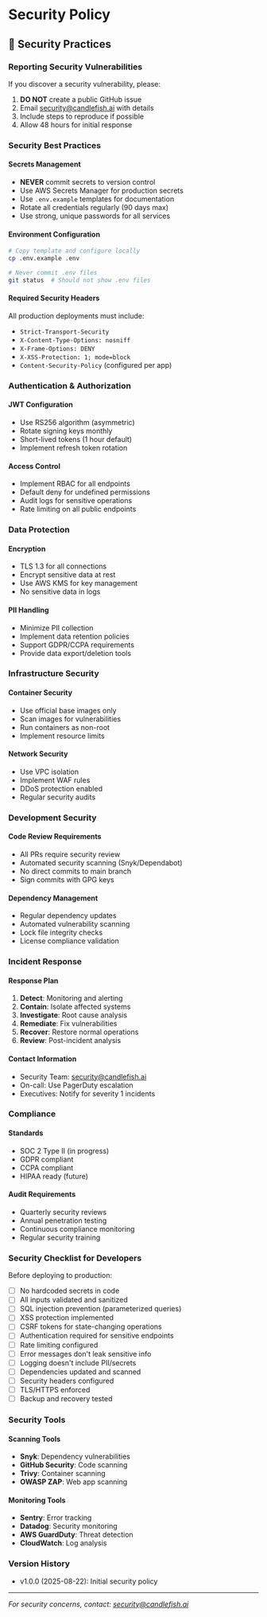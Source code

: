 # Security Policy

## 🔐 Security Practices

### Reporting Security Vulnerabilities

If you discover a security vulnerability, please:

1. **DO NOT** create a public GitHub issue
2. Email security@candlefish.ai with details
3. Include steps to reproduce if possible
4. Allow 48 hours for initial response

### Security Best Practices

#### Secrets Management
- **NEVER** commit secrets to version control
- Use AWS Secrets Manager for production secrets
- Use `.env.example` templates for documentation
- Rotate all credentials regularly (90 days max)
- Use strong, unique passwords for all services

#### Environment Configuration
```bash
# Copy template and configure locally
cp .env.example .env

# Never commit .env files
git status  # Should not show .env files
```

#### Required Security Headers
All production deployments must include:
- `Strict-Transport-Security`
- `X-Content-Type-Options: nosniff`
- `X-Frame-Options: DENY`
- `X-XSS-Protection: 1; mode=block`
- `Content-Security-Policy` (configured per app)

### Authentication & Authorization

#### JWT Configuration
- Use RS256 algorithm (asymmetric)
- Rotate signing keys monthly
- Short-lived tokens (1 hour default)
- Implement refresh token rotation

#### Access Control
- Implement RBAC for all endpoints
- Default deny for undefined permissions
- Audit logs for sensitive operations
- Rate limiting on all public endpoints

### Data Protection

#### Encryption
- TLS 1.3 for all connections
- Encrypt sensitive data at rest
- Use AWS KMS for key management
- No sensitive data in logs

#### PII Handling
- Minimize PII collection
- Implement data retention policies
- Support GDPR/CCPA requirements
- Provide data export/deletion tools

### Infrastructure Security

#### Container Security
- Use official base images only
- Scan images for vulnerabilities
- Run containers as non-root
- Implement resource limits

#### Network Security
- Use VPC isolation
- Implement WAF rules
- DDoS protection enabled
- Regular security audits

### Development Security

#### Code Review Requirements
- All PRs require security review
- Automated security scanning (Snyk/Dependabot)
- No direct commits to main branch
- Sign commits with GPG keys

#### Dependency Management
- Regular dependency updates
- Automated vulnerability scanning
- Lock file integrity checks
- License compliance validation

### Incident Response

#### Response Plan
1. **Detect**: Monitoring and alerting
2. **Contain**: Isolate affected systems
3. **Investigate**: Root cause analysis
4. **Remediate**: Fix vulnerabilities
5. **Recover**: Restore normal operations
6. **Review**: Post-incident analysis

#### Contact Information
- Security Team: security@candlefish.ai
- On-call: Use PagerDuty escalation
- Executives: Notify for severity 1 incidents

### Compliance

#### Standards
- SOC 2 Type II (in progress)
- GDPR compliant
- CCPA compliant
- HIPAA ready (future)

#### Audit Requirements
- Quarterly security reviews
- Annual penetration testing
- Continuous compliance monitoring
- Regular security training

### Security Checklist for Developers

Before deploying to production:

- [ ] No hardcoded secrets in code
- [ ] All inputs validated and sanitized
- [ ] SQL injection prevention (parameterized queries)
- [ ] XSS protection implemented
- [ ] CSRF tokens for state-changing operations
- [ ] Authentication required for sensitive endpoints
- [ ] Rate limiting configured
- [ ] Error messages don't leak sensitive info
- [ ] Logging doesn't include PII/secrets
- [ ] Dependencies updated and scanned
- [ ] Security headers configured
- [ ] TLS/HTTPS enforced
- [ ] Backup and recovery tested

### Security Tools

#### Scanning Tools
- **Snyk**: Dependency vulnerabilities
- **GitHub Security**: Code scanning
- **Trivy**: Container scanning
- **OWASP ZAP**: Web app scanning

#### Monitoring Tools
- **Sentry**: Error tracking
- **Datadog**: Security monitoring
- **AWS GuardDuty**: Threat detection
- **CloudWatch**: Log analysis

### Version History

- v1.0.0 (2025-08-22): Initial security policy

---

*For security concerns, contact: security@candlefish.ai*
